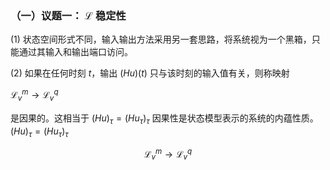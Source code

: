 

### （一）议题一： $\mathcal{L}$ 稳定性

  (1) 状态空间形式不同，输入输出方法采用另一套思路，将系统视为一个黑箱，只能通过其输入和输出端口访问。

  (2) 如果在任何时刻 $t$，输出 $(Hu)(t)$ 只与该时刻的输入值有关，则称映射
  
   $\mathcal{L}^{m}_{v} \rightarrow \mathcal{L}^{q}_{v}$

   是因果的。这相当于 $(Hu)_{\tau} = (Hu_{\tau})_{\tau}$ 因果性是状态模型表示的系统的内蕴性质。 $(Hu)_\tau = (Hu_\tau)_\tau$

$$
\displaystyle
\mathcal{L}^{m}_{v} \rightarrow \mathcal{L}^{q}_{v}
$$
